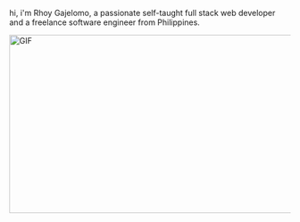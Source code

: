 hi, i'm Rhoy Gajelomo, a passionate self-taught full stack web developer and a freelance software engineer from Philippines.
 
 
 <img align="left" alt="GIF" src="https://github.com/abhisheknaiidu/abhisheknaiidu/blob/master/code.gif?raw=true" width="1000" height="320" />
